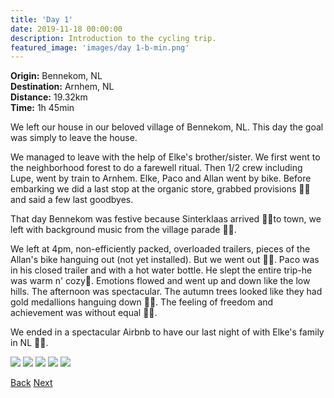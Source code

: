 ```yaml
---
title: 'Day 1'
date: 2019-11-18 00:00:00
description: Introduction to the cycling trip.
featured_image: 'images/day 1-b-min.png'
---
```


<b>Origin:</b> Bennekom, NL <br>
<b>Destination:</b> Arnhem, NL <br>
<b>Distance:</b> 19.32km <br>
<b>Time:</b> 1h 45min <br>

We left our house in our beloved village of Bennekom, NL. This day the goal was simply to leave the house.

We managed to leave with the help of Elke's brother/sister. We first went to the neighborhood forest to do a farewell ritual. Then 1/2 crew including Lupe, went by train to Arnhem. Elke, Paco and Allan went by bike. Before embarking we did a last stop at the organic store, grabbed provisions 🍞🧀 and said a few last goodbyes.

That day Bennekom was festive because Sinterklaas arrived 🎅🏻to town, we left with background music from the village parade 🎡🎼.

We left at 4pm, non-efficiently packed, overloaded trailers, pieces of the Allan's bike hanguing out (not yet installed). But we went out 💪🏻. Paco was in his closed trailer and with a hot water bottle. He slept the entire trip-he was warm n' cozy🐨. Emotions flowed and went up and down like the low hills. The afternoon was spectacular. The autumn trees looked like they had gold medallions hanguing down 🍂🍁. The feeling of freedom and achievement was without equal 🦅🖤.

We ended in a spectacular Airbnb to have our last night of with Elke's family in NL 🥂🍻.

<div class="gallery" data-columns="2">
  	<img src="/images/day 1-b-min.png">
	<img src="/images/day 1-c-min.png">
	<img src="/images/day 1-d-min.jpeg">
	<img src="/images/day 1-f-min.jpeg">
	<img src="/images/day 1-g-min.jpeg">
</div>

<a href="https://allanpcampbell.github.io/blog/day-1" class="button button--large">Back</a>
<a href="https://allanpcampbell.github.io/blog/day-2" class="button button--large">Next</a>



